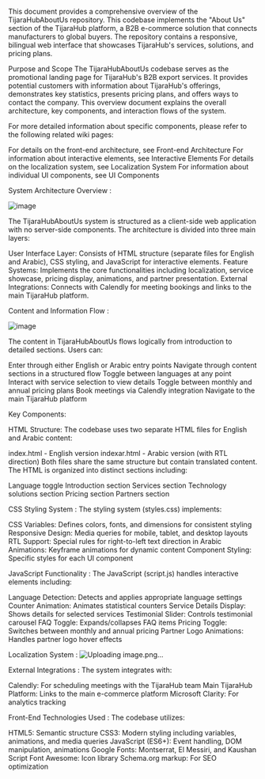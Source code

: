 This document provides a comprehensive overview of the TijaraHubAboutUs repository. This codebase implements the "About Us" section of the TijaraHub platform, a B2B e-commerce solution that connects manufacturers to global buyers. The repository contains a responsive, bilingual web interface that showcases TijaraHub's services, solutions, and pricing plans.

Purpose and Scope
The TijaraHubAboutUs codebase serves as the promotional landing page for TijaraHub's B2B export services. It provides potential customers with information about TijaraHub's offerings, demonstrates key statistics, presents pricing plans, and offers ways to contact the company. This overview document explains the overall architecture, key components, and interaction flows of the system.

For more detailed information about specific components, please refer to the following related wiki pages:

For details on the front-end architecture, see Front-end Architecture
For information about interactive elements, see Interactive Elements
For details on the localization system, see Localization System
For information about individual UI components, see UI Components

System Architecture Overview :

![image](https://github.com/user-attachments/assets/3ab3265e-e461-4b54-9e13-eaee24d00650)

The TijaraHubAboutUs system is structured as a client-side web application with no server-side components. The architecture is divided into three main layers:

User Interface Layer: Consists of HTML structure (separate files for English and Arabic), CSS styling, and JavaScript for interactive elements.
Feature Systems: Implements the core functionalities including localization, service showcase, pricing display, animations, and partner presentation.
External Integrations: Connects with Calendly for meeting bookings and links to the main TijaraHub platform.

Content and Information Flow :

![image](https://github.com/user-attachments/assets/0b355548-5f77-4a1b-9306-c44ed73f7068)

The content in TijaraHubAboutUs flows logically from introduction to detailed sections. Users can:

Enter through either English or Arabic entry points
Navigate through content sections in a structured flow
Toggle between languages at any point
Interact with service selection to view details
Toggle between monthly and annual pricing plans
Book meetings via Calendly integration
Navigate to the main TijaraHub platform

Key Components:

HTML Structure:
The codebase uses two separate HTML files for English and Arabic content:

index.html - English version
indexar.html - Arabic version (with RTL direction)
Both files share the same structure but contain translated content. The HTML is organized into distinct sections including:

Language toggle 
Introduction section
Services section
Technology solutions section
Pricing section
Partners section

CSS Styling System :
The styling system (styles.css) implements:

CSS Variables: Defines colors, fonts, and dimensions for consistent styling
Responsive Design: Media queries for mobile, tablet, and desktop layouts
RTL Support: Special rules for right-to-left text direction in Arabic
Animations: Keyframe animations for dynamic content
Component Styling: Specific styles for each UI component

JavaScript Functionality :
The JavaScript (script.js) handles interactive elements including:

Language Detection: Detects and applies appropriate language settings
Counter Animation: Animates statistical counters
Service Details Display: Shows details for selected services
Testimonial Slider: Controls testimonial carousel
FAQ Toggle: Expands/collapses FAQ items
Pricing Toggle: Switches between monthly and annual pricing
Partner Logo Animations: Handles partner logo hover effects

Localization System :
![Uploading image.png…]()

External Integrations :
The system integrates with:

Calendly: For scheduling meetings with the TijaraHub team
Main TijaraHub Platform: Links to the main e-commerce platform
Microsoft Clarity: For analytics tracking


Front-End Technologies Used :
The codebase utilizes:

HTML5: Semantic structure
CSS3: Modern styling including variables, animations, and media queries
JavaScript (ES6+): Event handling, DOM manipulation, animations
Google Fonts: Montserrat, El Messiri, and Kaushan Script
Font Awesome: Icon library
Schema.org markup: For SEO optimization
